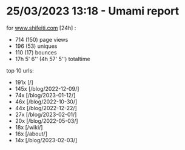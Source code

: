 # 25/03/2023 13:18 - Umami report
for www.shifeiti.com [24h] :

 - 714 (150) page views
 - 196 (53) uniques
 - 110 (17) bounces
 - 17h 5' 6'' (4h 57' 5'') totaltime


top 10 urls:
 - 191x [/]
 - 145x [/blog/2022-12-09/]
 - 74x [/blog/2023-01-12/]
 - 46x [/blog/2022-10-30/]
 - 44x [/blog/2022-12-22/]
 - 27x [/blog/2023-02-01/]
 - 20x [/blog/2022-05-03/]
 - 18x [/wiki/]
 - 16x [/about/]
 - 14x [/blog/2023-02-03/]


